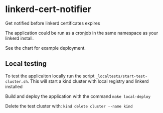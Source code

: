 # linkerd-cert-notifier
Get notified before linkerd certificates expires

The application could be run as a cronjob in the same namespace as your linkerd install.

See the chart for example deployment.

## Local testing
To test the applicaiton locally run the script ```_localtests/start-test-cluster.sh```.
This will start a kind cluster with local registry and linkerd installed

Build and deploy the application with the command ```make local-deploy```

Delete the test cluster with: ```kind delete cluster --name kind```